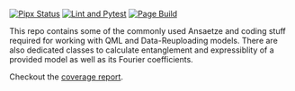 [![Pipx Status](https://servers.stroblme.de/api/badge/3/uptime/72?color=%2331c754&labelColor=%233f4850)](https://servers.stroblme.de/status/open) [![Lint and Pytest](https://github.com/cirKITers/qml-essentials/actions/workflows/python-app.yml/badge.svg)](https://github.com/cirKITers/qml-essentials/actions/workflows/python-app.yml) [![Page Build](https://github.com/cirKITers/qml-essentials/actions/workflows/pages/pages-build-deployment/badge.svg)](https://github.com/cirKITers/qml-essentials/actions/workflows/pages/pages-build-deployment)

This repo contains some of the commonly used Ansaetze and coding stuff required for working with QML and Data-Reuploading models.
There are also dedicated classes to calculate entanglement and expressiblity of a provided model as well as its Fourier coefficients.

Checkout the [coverage report](coverage.html).